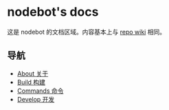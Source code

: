 # nodebot's docs
这是 nodebot 的文档区域。内容基本上与 [repo wiki](https://gitlab.com/trustgit/nodebot/wikis) 相同。

## 导航
- [About 关于](https://gitlab.com/trustgit/nodebot/tree/master/doc/About.md)
- [Build 构建](https://gitlab.com/trustgit/nodebot/tree/master/doc/Build.md)
- [Commands 命令](https://gitlab.com/trustgit/nodebot/tree/master/doc/Commands.md)
- [Develop 开发](https://gitlab.com/trustgit/nodebot/tree/master/doc/Develop.md)
